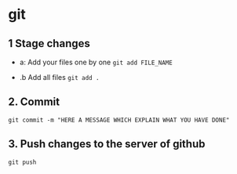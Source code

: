 # git

## 1 Stage changes

- a: Add your files one by one
  `git add FILE_NAME`

- .b Add all files
  `git add .`

## 2. Commit
`git commit -m "HERE A MESSAGE WHICH EXPLAIN WHAT YOU HAVE DONE" `

## 3. Push changes to the server of github
`git push`






